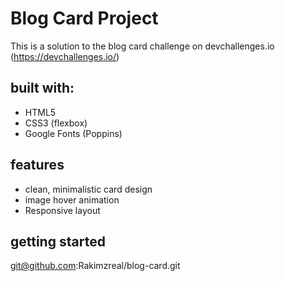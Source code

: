 # Blog Card Project 

This is a solution to the blog card challenge on devchallenges.io (https://devchallenges.io/)

## built with: 

- HTML5
- CSS3 (flexbox)
- Google Fonts (Poppins)

## features 

- clean, minimalistic card design
- image hover animation
- Responsive layout

## getting started 

git@github.com:Rakimzreal/blog-card.git


